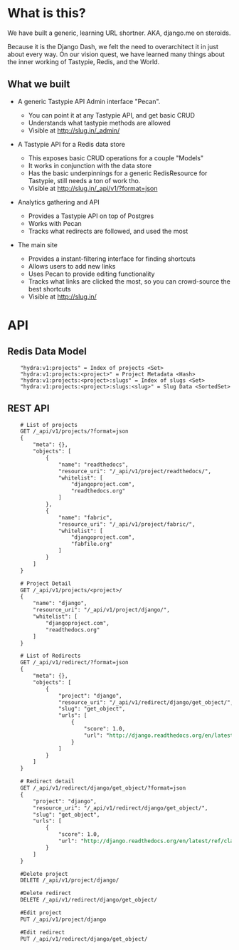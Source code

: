 What is this?
=============

We have built a generic, learning URL shortner. AKA, django.me on steroids.

Because it is the Django Dash, we felt the need to overarchitect it in just
about every way. On our vision quest, we have learned many things about the
inner working of Tastypie, Redis, and the World.

What we built
-------------

* A generic Tastypie API Admin interface "Pecan".
    * You can point it at any Tastypie API, and get basic CRUD
    * Understands what tastypie methods are allowed
    * Visible at http://slug.in/_admin/

* A Tastypie API for a Redis data store
    * This exposes basic CRUD operations for a couple "Models"
    * It works in conjunction with the data store
    * Has the basic underpinnings for a generic RedisResource for Tastypie,
      still needs a ton of work tho.
    * Visible at http://slug.in/_api/v1/?format=json

* Analytics gathering and API
    * Provides a Tastypie API on top of Postgres
    * Works with Pecan
    * Tracks what redirects are followed, and used the most

* The main site
    * Provides a instant-filtering interface for finding shortcuts
    * Allows users to add new links
    * Uses Pecan to provide editing functionality
    * Tracks what links are clicked the most, so you can crowd-source the best
      shortcuts
    * Visible at http://slug.in/

API
===

Redis Data Model
----------------

```
    "hydra:v1:projects" = Index of projects <Set>
    "hydra:v1:projects:<project>" = Project Metadata <Hash>
    "hydra:v1:projects:<project>:slugs" = Index of slugs <Set>
    "hydra:v1:projects:<project>:slugs:<slug>" = Slug Data <SortedSet>
```

REST API
--------

```rest
    # List of projects
    GET /_api/v1/projects/?format=json
    {
        "meta": {},
        "objects": [
            {
                "name": "readthedocs",
                "resource_uri": "/_api/v1/project/readthedocs/",
                "whitelist": [
                    "djangoproject.com",
                    "readthedocs.org"
                ]
            },
            {
                "name": "fabric",
                "resource_uri": "/_api/v1/project/fabric/",
                "whitelist": [
                    "djangoproject.com",
                    "fabfile.org"
                ]
            }
        ]
    }

    # Project Detail
    GET /_api/v1/projects/<project>/
    {
        "name": "django",
        "resource_uri": "/_api/v1/project/django/",
        "whitelist": [
            "djangoproject.com",
            "readthedocs.org"
        ]
    }

    # List of Redirects
    GET /_api/v1/redirect/?format=json
    {
        "meta": {},
        "objects": [
            {
                "project": "django",
                "resource_uri": "/_api/v1/redirect/django/get_object/",
                "slug": "get_object",
                "urls": [
                    {
                        "score": 1.0,
                        "url": "http://django.readthedocs.org/en/latest/ref/class-based-views/mixins-single-object.html#django.views.generic.detail.SingleObjectMixin.get_object"
                    }
                ]
            }
        ]
    }

    # Redirect detail
    GET /_api/v1/redirect/django/get_object/?format=json
    {
        "project": "django",
        "resource_uri": "/_api/v1/redirect/django/get_object/",
        "slug": "get_object",
        "urls": [
            {
                "score": 1.0,
                "url": "http://django.readthedocs.org/en/latest/ref/class-based-views/mixins-single-object.html#django.views.generic.detail.SingleObjectMixin.get_object"
            }
        ]
    }

    #Delete project
    DELETE /_api/v1/project/django/

    #Delete redirect
    DELETE /_api/v1/redirect/django/get_object/

    #Edit project
    PUT /_api/v1/project/django

    #Edit redirect
    PUT /_api/v1/redirect/django/get_object/

```
